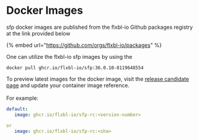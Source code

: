 # Docker Images

sfp docker images are published from the flxbl-io Github packages registry at the link provided below

{% embed url="https://github.com/orgs/flxbl-io/packages" %}

One can utilize the flxbl-io sfp images by using the&#x20;

```
docker pull ghcr.io/flxbl-io/sfp:36.0.10-8119648554
```



To preview latest images for the docker image, visit the [release candidate page](https://github.com/dxatscale/sfpowerscripts/pkgs/container/sfpowerscripts-rc) and update your container image reference.\
\
For example:

```yaml
default:
   image: ghcr.io/flxbl-io/sfp-rc:<version-number>

or
   image: ghcr.io/flxbl-io/sfp-rc:<sha>
```
